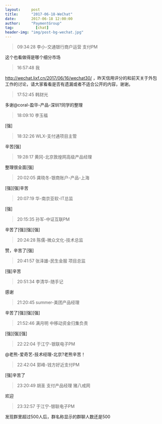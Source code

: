 ```yaml
---
layout:     post 
title:      "2017-06-18-WeChat"
date:       2017-06-18 12:00:00
author:     "PaymentGroup"
tag:		  [chat]
header-img: "img/post-bg-wechat.jpg"
---
```

> 09:34:28  李小-交通银行商户运营 支付PM  
   
这个也看做得是哪个细分市场  
   
> 16:57:48  我  
   
http://wechat.lixf.cn/2017/06/16/wechat30/ ，昨天信用评分的和前天关于外包工作的讨论，请大家看看是否有遗漏或者不适合公开的内容，谢谢。   
   
> 17:52:45  韩财光  
   
多谢@coral-盈华-产品-深圳?同学的整理  
   
> 18:09:10  李玉福  
   
[强]  
   
> 18:32:26  WLX-支付通项目主管  
   
辛苦[强]  
   
> 19:28:17  黄冈-北京敦煌网高级产品经理  
   
整理很全面[强]  
   
> 20:02:05  龚晓冬-银商账户-产品-上海  
   
[强][强]辛苦  
   
> 20:07:19  华-南京亚软-IT总监  
   
[强]  
   
> 20:15:35  孙军-中证互联PM  
   
辛苦了[强][强][强]  
   
> 20:24:28  陈儒-微众文化-技术总监  
   
赞，辛苦了[强]  
   
> 20:41:57  张泽雄-民生金服 项目总监  
   
[强]辛苦  
   
> 20:51:34  李清华-随手记  
   
感谢  
   
> 21:20:45  summer-美团产品经理  
   
辛苦了[强][强][强]  
   
> 21:52:46  满月明 中移动资金归集负责  
   
[强][强][强]  
   
> 22:22:04  于江宁-银联电子PM  
   
@老熊-爱奇艺-技术经理-北京?老熊辛苦！  
   
> 22:42:04  郭峰-钱方好近支付PM  
   
[强]辛苦了  
   
> 23:20:49  胡圣 支付产品经理 猪八戒网  
   
欢迎  
   
> 23:32:57  于江宁-银联电子PM  
   
发现群里超过500人后，群名称显示的群聊人数还是500  
   
